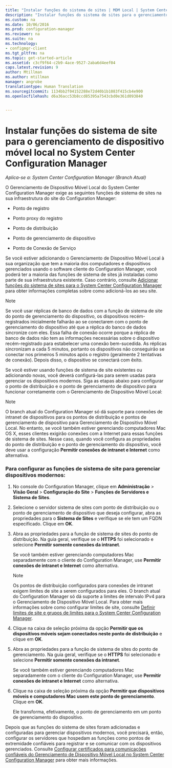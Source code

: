 ```yaml
---
title: "Instalar funções do sistema de sites | MDM Local | System Center Configuration Manager"
description: "Instalar funções do sistema de sites para o gerenciamento de dispositivo móvel local no System Center Configuration Manager."
ms.custom: na
ms.date: 10/06/2016
ms.prod: configuration-manager
ms.reviewer: na
ms.suite: na
ms.technology:
- configmgr-client
ms.tgt_pltfrm: na
ms.topic: get-started-article
ms.assetid: c3cf9f64-c2b9-4ace-9527-2aba6d4eef04
caps.latest.revision: 9
author: Mtillman
ms.author: mtillman
manager: angrobe
translationtype: Human Translation
ms.sourcegitcommit: 1134bb2f04152288e72d40b1b1083f415cb4e900
ms.openlocfilehash: d6a36acc53b8ccd85395a7543cbd0e361d093840


---
```

# <a name="install-site-system-roles-for-on-premises-mobile-device-management-in-system-center-configuration-manager"></a>Instalar funções do sistema de site para o gerenciamento de dispositivo móvel local no System Center Configuration Manager

*Aplica-se a: System Center Configuration Manager (Branch Atual)*

O Gerenciamento de Dispositivo Móvel Local do System Center Configuration Manager exige as seguintes funções de sistema de sites na sua infraestrutura do site do Configuration Manager:  

-   Ponto de registro  

-   Ponto proxy do registro  

-   Ponto de distribuição  

-   Ponto de gerenciamento de dispositivo  

-   Ponto de Conexão de Serviço  

 Se você estiver adicionando o Gerenciamento de Dispositivo Móvel Local à sua organização que tem a maioria dos computadores e dispositivos gerenciados usando o software cliente do Configuration Manager, você poderá ter a maioria das funções de sistema de sites já instaladas como parte de sua infraestrutura existente. Caso contrário, consulte [Adicionar funções do sistema de sites para o System Center Configuration Manager](../../core/servers/deploy/configure/add-site-system-roles.md) para obter informações completas sobre como adicioná-los ao seu site.  

> [!NOTE]  
>  Se você usar réplicas de banco de dados com a função de sistema de site do ponto de gerenciamento do dispositivo, os dispositivos recém-registrados inicialmente falharão ao se conectarem com o ponto de gerenciamento do dispositivo até que a réplica do banco de dados sincronize com eles. Essa falha de conexão ocorre porque a réplica de banco de dados não tem as informações necessárias sobre o dispositivo recém-registrado para estabelecer uma conexão bem-sucedida. As réplicas sincronizam a cada 5 minutos, portanto os dispositivos não conseguirão se conectar nos primeiros 5 minutos após o registro (geralmente 2 tentativas de conexão). Depois disso, o dispositivo se conectará com êxito.  

 Se você estiver usando funções de sistema de site existentes ou adicionando novas, você deverá configurá-las para serem usadas para gerenciar os dispositivos modernos. Siga as etapas abaixo para configurar o ponto de distribuição e o ponto de gerenciamento de dispositivo para funcionar corretamente com o Gerenciamento de Dispositivo Móvel Local:  

> [!NOTE]  
>  O branch atual do Configuration Manager só dá suporte para conexões de intranet de dispositivos para os pontos de distribuição e pontos de gerenciamento de dispositivo para Gerenciamento de Dispositivo Móvel Local. No entanto, se você também estiver gerenciando computadores Mac OS X, esses clientes exigirão conexões com a Internet para essas funções de sistema de sites. Nesse caso, quando você configura as propriedades do ponto de distribuição e o ponto de gerenciamento do dispositivo, você deve usar a configuração **Permitir conexões de intranet e Internet** como alternativa.  

### <a name="to-configure-site-system-roles-to-manage-modern-devices"></a>Para configurar as funções de sistema de site para gerenciar dispositivos modernos:  

1.  No console do Configuration Manager, clique em **Administração** > **Visão Geral** > **Configuração do Site** > **Funções de Servidores e Sistema de Sites**.  

2.  Selecione o servidor sistema de sites com ponto de distribuição ou o ponto de gerenciamento de dispositivo que deseja configurar, abra as propriedades para o **Sistema de Sites** e verifique se ele tem um FQDN especificado. Clique em **OK**.  

3.  Abra as propriedades para a função de sistema de sites do ponto de distribuição. Na guia geral, verifique se o **HTTPS** foi selecionado e selecione **Permitir somente conexões da intranet**.  

     Se você também estiver gerenciando computadores Mac separadamente com o cliente do Configuration Manager, use **Permitir conexões de intranet e Internet** como alternativa.  

    > [!NOTE]  
    >  Os pontos de distribuição configurados para conexões de intranet exigem limites de site a serem configurados para eles. O branch atual do Configuration Manager só dá suporte a limites de intervalo IPv4 para o Gerenciamento de Dispositivo Móvel Local. Para obter mais informações sobre como configurar limites de site, consulte [Definir limites de site e grupos de limites para o System Center Configuration Manager](../../core/servers/deploy/configure/define-site-boundaries-and-boundary-groups.md).  

4.  Clique na caixa de seleção próxima da opção **Permitir que os dispositivos móveis sejam conectados neste ponto de distribuição** e clique em **OK**.  

5.  Abra as propriedades para a função de sistema de sites do ponto de gerenciamento. Na guia geral, verifique se o **HTTPS** foi selecionado e selecione **Permitir somente conexões da intranet**.  

     Se você também estiver gerenciando computadores Mac separadamente com o cliente do Configuration Manager, use **Permitir conexões de intranet e Internet** como alternativa.  

6.  Clique na caixa de seleção próxima da opção **Permitir que dispositivos móveis e computadores Mac usem este ponto de gerenciamento**. Clique em **OK**.  

     Ele transforma, efetivamente, o ponto de gerenciamento em um ponto de gerenciamento do dispositivo.  

 Depois que as funções do sistema de sites foram adicionadas e configuradas para gerenciar dispositivos modernos, você precisará, então, configurar os servidores que hospedam as funções como pontos de extremidade confiáveis para registrar e se comunicar com os dispositivos gerenciados. Consulte [Configurar certificados para comunicações confiáveis do Gerenciamento de Dispositivo Móvel Local no System Center Configuration Manager](../../mdm/get-started/set-up-certificates-on-premises-mdm.md) para obter mais informações.  



<!--HONumber=Nov16_HO1-->


